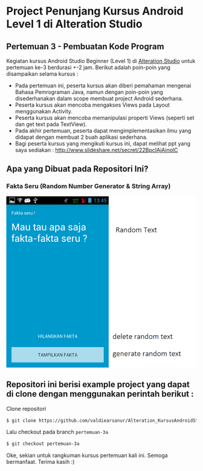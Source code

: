 # Project Penunjang Kursus Android Level 1 di Alteration Studio
## Pertemuan 3 -  Pembuatan Kode Program

Kegiatan kursus Android Studio Beginner (Level 1) di [Alteration Studio](http://www.alterationstudio.web.id/) untuk pertemuan ke-3 berdurasi +-2 jam. Berikut adalah poin-poin yang disampaikan selama kursus :

- Pada pertemuan ini, peserta kursus akan diberi pemahaman mengenai Bahasa Pemrograman Java, namun dengan poin-poin yang disederhanakan dalam scope membuat project Android sederhana.
- Peserta kursus akan mencoba mengakses Views pada Layout menggunakan Activity.
- Peserta kursus akan mencoba memanipulasi properti Views (seperti set dan get text pada TextView).
- Pada akhir pertemuan, peserta dapat mengimplementasikan ilmu yang didapat dengan membuat 2 buah aplikasi sederhana.
- Bagi peserta kursus yang mengikuti kursus ini, dapat melihat ppt yang saya sediakan :
http://www.slideshare.net/secret/22BpcIAjAinolC


## Apa yang Dibuat pada Repositori Ini?
### Fakta Seru (Random Number Generator & String Array)
![alt tag](https://raw.githubusercontent.com/valdiearsanur/Alteration_KursusAndroidStudio_Level1/pertemuan-3a/screenshoots/Screenshot_2016-10-27-13-45-16.png)


## Repositori ini berisi example project yang dapat di clone dengan menggunakan perintah berikut :
Clone repositori
```sh
$ git clone https://github.com/valdiearsanur/Alteration_KursusAndroidStudio_Level1.git
```
Lalu checkout pada branch `pertemuan-3a`
```sh
$ git checkout pertemuan-3a
```

Oke, sekian untuk rangkuman kursus pertemuan kali ini. Semoga bermanfaat. Terima kasih :)
